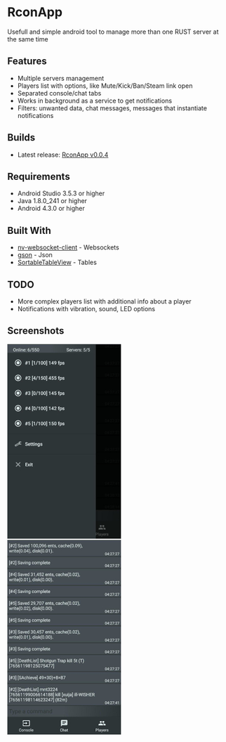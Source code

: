 # RconApp

Usefull and simple android tool to manage more than one RUST server at the same time

## Features
* Multiple servers management
* Players list with options, like Mute/Kick/Ban/Steam link open
* Separated console/chat tabs
* Works in background as a service to get notifications
* Filters: unwanted data, chat messages, messages that instantiate notifications

## Builds
* Latest release: [RconApp v0.0.4](https://github.com/serezhadelaet/RconApp/releases/tag/v0.0.4)

## Requirements

* Android Studio 3.5.3 or higher
* Java 1.8.0_241 or higher
* Android 4.3.0 or higher

## Built With

* [nv-websocket-client](https://github.com/TakahikoKawasaki/nv-websocket-client) - Websockets
* [gson](https://github.com/google/gson) - Json
* [SortableTableView](https://github.com/ISchwarz23/SortableTableView) - Tables

## TODO
* More complex players list with additional info about a player
* Notifications with vibration, sound, LED options

## Screenshots

![Preview1](/preview1.jpg)
![Preview2](/preview2.jpg)
